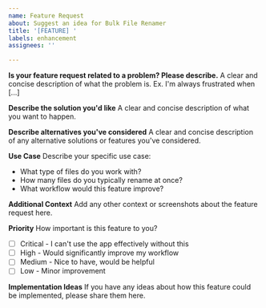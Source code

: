 ```yaml
---
name: Feature Request
about: Suggest an idea for Bulk File Renamer
title: '[FEATURE] '
labels: enhancement
assignees: ''

---
```


**Is your feature request related to a problem? Please describe.**
A clear and concise description of what the problem is. Ex. I'm always frustrated when [...]

**Describe the solution you'd like**
A clear and concise description of what you want to happen.

**Describe alternatives you've considered**
A clear and concise description of any alternative solutions or features you've considered.

**Use Case**
Describe your specific use case:
- What type of files do you work with?
- How many files do you typically rename at once?
- What workflow would this feature improve?

**Additional Context**
Add any other context or screenshots about the feature request here.

**Priority**
How important is this feature to you?
- [ ] Critical - I can't use the app effectively without this
- [ ] High - Would significantly improve my workflow
- [ ] Medium - Nice to have, would be helpful
- [ ] Low - Minor improvement

**Implementation Ideas**
If you have any ideas about how this feature could be implemented, please share them here.
